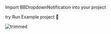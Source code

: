 Import BBDropdownNotification into your project

try Run Example project 💪

![trimmed](https://github.com/bbaatarg/BBDropdowNotification/assets/41321088/7f224824-2287-4725-bd82-311eb940b67b)
